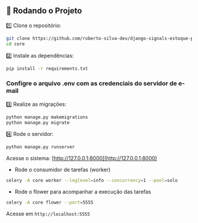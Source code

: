 ## 🚀 Rodando o Projeto

1️⃣ Clone o repositório:  
```bash
git clone https://github.com/roberto-silva-dev/django-signals-estoque-produtos-email-async.git
cd core
```

2️⃣ Instale as dependências:  
```bash
pip install -r requirements.txt
```
### Configre o arquivo .env com as credenciais do servidor de e-mail

3️⃣ Realize as migrações:  
```bash
python manage.py makemigrations
python manage.py migrate
```

4️⃣ Rode o servidor:  
```bash
python manage.py runserver
```

Acesse o sistema: [http://127.0.0.1:8000](http://127.0.0.1:8000)


- Rode o consumidor de tarefas (worker)
```bash
celery -A core worker --loglevel=info --concurrency=1 --pool=solo
```

- Rode o flower para acompanhar a execução das tarefas
```bash
celery -A core flower --port=5555
```
Acesse em `http://localhost:5555`

